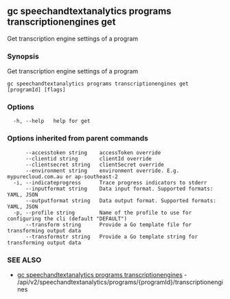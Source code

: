 ## gc speechandtextanalytics programs transcriptionengines get

Get transcription engine settings of a program

### Synopsis

Get transcription engine settings of a program

```
gc speechandtextanalytics programs transcriptionengines get [programId] [flags]
```

### Options

```
  -h, --help   help for get
```

### Options inherited from parent commands

```
      --accesstoken string    accessToken override
      --clientid string       clientId override
      --clientsecret string   clientSecret override
      --environment string    environment override. E.g. mypurecloud.com.au or ap-southeast-2
  -i, --indicateprogress      Trace progress indicators to stderr
      --inputformat string    Data input format. Supported formats: YAML, JSON
      --outputformat string   Data output format. Supported formats: YAML, JSON
  -p, --profile string        Name of the profile to use for configuring the cli (default "DEFAULT")
      --transform string      Provide a Go template file for transforming output data
      --transformstr string   Provide a Go template string for transforming output data
```

### SEE ALSO

* [gc speechandtextanalytics programs transcriptionengines](gc_speechandtextanalytics_programs_transcriptionengines.html)	 - /api/v2/speechandtextanalytics/programs/{programId}/transcriptionengines


